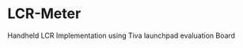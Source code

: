 # LCR-Meter
Handheld LCR Implementation using Tiva launchpad evaluation Board

<!-- Auto Updating Copyright Script created with Rapid Purple Webmaster Tools (http://rapidpurple.com). -->
<script language="JavaScript">
<!--
function y2k(number) { return (number < 1000) ? number + 1900 : number; }
var today = new Date();
var year = y2k(today.getYear());
document.write('© '+year+' Aditya Mall and Dr. Jason Losh - All Rights Reserved');
//-->

(Updating.....)

<p align="center">
  <img src="https://user-images.githubusercontent.com/22340482/52296388-d71c1400-2943-11e9-8b61-d42291e789fb.jpg" width="350" title="hover text">
  <img src="https://user-images.githubusercontent.com/22340482/52296390-d71c1400-2943-11e9-97a3-cd24e8e0073e.jpg" width="350" alt="accessibility text">
</p>


